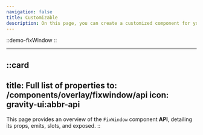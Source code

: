 ```yaml
---
navigation: false
title: Customizable
description: On this page, you can create a customized component for your Vue applications by adjusting its properties to suit your needs. It provides a live preview of the component’s code and behavior, allowing you to design dynamic and user-friendly interfaces effortlessly.
---
```


::demo-fixWindow
::

---

::card
---
title: Full list of properties
to: /components/overlay/fixwindow/api
icon: gravity-ui:abbr-api
---
This page provides an overview of the `FixWindow` component **API**, detailing its props, emits, slots, and exposed.
::